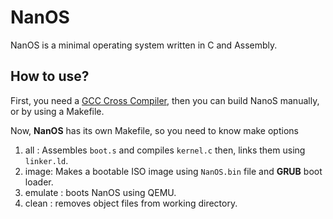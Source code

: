 # NanOS
NanOS is a minimal operating system written in C and Assembly.

## How to use?
First, you need a [GCC Cross Compiler](http://wiki.osdev.org/GCC_Cross-Compiler), then you
can build NanoS manually, or by using a Makefile.

Now, __NanOS__ has its own Makefile, so you need to know make options
1. all :
Assembles `boot.s` and compiles `kernel.c` then, links them using `linker.ld`.
2. image:
Makes a bootable ISO image using `NanOS.bin` file and __GRUB__ boot loader.
3. emulate :
boots NanOS using QEMU.
4. clean :
removes object files from working directory. 
